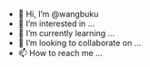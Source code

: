 - 👋 Hi, I’m @wangbuku
- 👀 I’m interested in ...
- 🌱 I’m currently learning ...
- 💞️ I’m looking to collaborate on ...
- 📫 How to reach me ...

<!---
wangbuku/wangbuku is a ✨ special ✨ repository because its `README.md` (this file) appears on your GitHub profile.
You can click the Preview link to take a look at your changes.
--->
